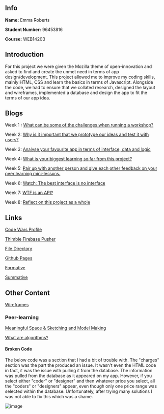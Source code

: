## Info

**Name:** Emma Roberts

**Student Number:** 96453816

**Course:** WEB14203

## Introduction

For this project we were given the Mozilla theme of open-innovation and asked to find and create the unmet need in terms of app design/development. This project allowed me to improve my coding skills, mainly HTML, CSS and learn the basics in terms of Javascript. Alongside the code, we had to ensure that we collated research, designed the layout and wireframes, implemented a database and design the app to fit the terms of our app idea.

## Blogs

Week 1 : [What can be some of the challenges when running a workshop?](https://medium.com/@e.roberts/what-can-be-some-of-the-challenges-when-running-a-workshop-76dbe14511d1) 

Week 2: [Why is it important that we prototype our ideas and test it with users?](https://medium.com/@e.roberts/why-is-it-important-that-we-prototype-our-ideas-and-test-it-with-users-b9c8e2bcb253) 

Week 3: [Analyse your favourite app in terms of interface, data and logic](https://medium.com/@e.roberts/analyse-your-favourite-app-in-terms-of-interface-data-and-logic-d4f030a9a07d) 

Week 4: [What is your biggest learning so far from this project?](https://medium.com/@e.roberts/what-is-your-biggest-learning-so-far-from-this-project-7e084c97a8dd) 

Week 5: [Pair up with another person and give each other feedback on your peer learning mini-lessons.](https://medium.com/@e.roberts/pair-up-with-another-person-and-give-each-other-feedback-on-your-peer-learning-mini-lessons-a5b4aa468e4)

Week 6: [Watch: The best interface is no interface](https://medium.com/@e.roberts/the-best-interface-is-no-interface-3e83678bb643) 

Week 7: [WTF is an API?](https://medium.com/@e.roberts/wtf-is-api-9a3e0fe2eb5) 

Week 8: [Reflect on this project as a whole](https://medium.com/@e.roberts/reflect-on-this-project-as-a-whole-7e1c33504dc3) 

## Links

[Code Wars Profile](https://www.codewars.com/users/eroberts27)

[Thimble Firebase Pusher](https://thimbleprojects.org/eroberts27/372915/)

[File Directory](https://github.com/eroberts28/ideamatch)

[Github Pages](https://eroberts28.github.io/ideamatch/) 

[Formative](https://docs.google.com/presentation/d/1w815nRngTtFldAznNUT7B25NSzXrQdod9PNhVDbhtYk/edit?usp=sharing)

[Summative](https://docs.google.com/presentation/d/1oUbxFvFzP3StZCMsfhnWSeTcgVk7vm34sk7qq8MtB_Y/edit?ts=5a2d54c3#slide=id.g2b9cc0d19b_0_0)


## Other Content

[Wireframes](https://drive.google.com/drive/folders/1zIYUCKeXhMv8hqCztDxEIaWG5n5-3Lru?usp=sharing)

### Peer-learning

[Meaningful Space & Sketching and Model Making](https://drive.google.com/file/d/1yGCr3CTz9l2NZp28lJqKucxhlrMwGPPH/view?usp=sharing)

[What are algorithms?](https://docs.google.com/presentation/d/1RwAyK0nVK6ANkKq9XpDXlKADBWqSeJ3EHNKwsrvfPng/edit?usp=sharing)


#### Broken Code

The below code was a section that I had a bit of trouble with. The "charges" section was the part the produced an issue. It wasn't even the HTML code in fact, it was the issue with pulling it from the database. The information was pulled from the database as it appeared on my app. However, if you select either "coder" or "designer" and then whatever price you select, all the "coders" or "designers" appear, even though only one price range was selected within the database. Unfortunately, after trying many solutions I was not able to fix this which was a shame.

![image](https://user-images.githubusercontent.com/22593770/33807481-7fc9dbee-ddcf-11e7-8d76-ae6a115de586.png)
